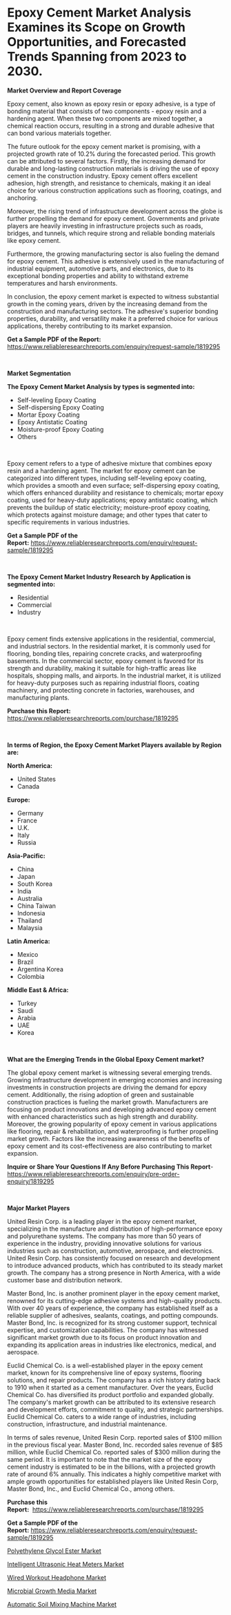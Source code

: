 <p><h1>Epoxy Cement Market Analysis Examines its Scope on Growth Opportunities, and Forecasted Trends Spanning from 2023 to 2030.</h1></p><p><strong>Market Overview and Report Coverage</strong></p>
<p><p>Epoxy cement, also known as epoxy resin or epoxy adhesive, is a type of bonding material that consists of two components - epoxy resin and a hardening agent. When these two components are mixed together, a chemical reaction occurs, resulting in a strong and durable adhesive that can bond various materials together.</p><p>The future outlook for the epoxy cement market is promising, with a projected growth rate of 10.2% during the forecasted period. This growth can be attributed to several factors. Firstly, the increasing demand for durable and long-lasting construction materials is driving the use of epoxy cement in the construction industry. Epoxy cement offers excellent adhesion, high strength, and resistance to chemicals, making it an ideal choice for various construction applications such as flooring, coatings, and anchoring.</p><p>Moreover, the rising trend of infrastructure development across the globe is further propelling the demand for epoxy cement. Governments and private players are heavily investing in infrastructure projects such as roads, bridges, and tunnels, which require strong and reliable bonding materials like epoxy cement.</p><p>Furthermore, the growing manufacturing sector is also fueling the demand for epoxy cement. This adhesive is extensively used in the manufacturing of industrial equipment, automotive parts, and electronics, due to its exceptional bonding properties and ability to withstand extreme temperatures and harsh environments.</p><p>In conclusion, the epoxy cement market is expected to witness substantial growth in the coming years, driven by the increasing demand from the construction and manufacturing sectors. The adhesive's superior bonding properties, durability, and versatility make it a preferred choice for various applications, thereby contributing to its market expansion.</p></p>
<p><strong>Get a Sample PDF of the Report:</strong> <a href="https://www.reliableresearchreports.com/enquiry/request-sample/1819295">https://www.reliableresearchreports.com/enquiry/request-sample/1819295</a></p>
<p>&nbsp;</p>
<p><strong>Market Segmentation</strong></p>
<p><strong>The Epoxy Cement Market Analysis by types is segmented into:</strong></p>
<p><ul><li>Self-leveling Epoxy Coating</li><li>Self-dispersing Epoxy Coating</li><li>Mortar Epoxy Coating</li><li>Epoxy Antistatic Coating</li><li>Moisture-proof Epoxy Coating</li><li>Others</li></ul></p>
<p>&nbsp;</p>
<p><p>Epoxy cement refers to a type of adhesive mixture that combines epoxy resin and a hardening agent. The market for epoxy cement can be categorized into different types, including self-leveling epoxy coating, which provides a smooth and even surface; self-dispersing epoxy coating, which offers enhanced durability and resistance to chemicals; mortar epoxy coating, used for heavy-duty applications; epoxy antistatic coating, which prevents the buildup of static electricity; moisture-proof epoxy coating, which protects against moisture damage; and other types that cater to specific requirements in various industries.</p></p>
<p><strong>Get a Sample PDF of the Report:</strong>&nbsp;<a href="https://www.reliableresearchreports.com/enquiry/request-sample/1819295">https://www.reliableresearchreports.com/enquiry/request-sample/1819295</a></p>
<p>&nbsp;</p>
<p><strong>The Epoxy Cement Market Industry Research by Application is segmented into:</strong></p>
<p><ul><li>Residential</li><li>Commercial</li><li>Industry</li></ul></p>
<p>&nbsp;</p>
<p><p>Epoxy cement finds extensive applications in the residential, commercial, and industrial sectors. In the residential market, it is commonly used for flooring, bonding tiles, repairing concrete cracks, and waterproofing basements. In the commercial sector, epoxy cement is favored for its strength and durability, making it suitable for high-traffic areas like hospitals, shopping malls, and airports. In the industrial market, it is utilized for heavy-duty purposes such as repairing industrial floors, coating machinery, and protecting concrete in factories, warehouses, and manufacturing plants.</p></p>
<p><strong>Purchase this Report:</strong>&nbsp; <a href="https://www.reliableresearchreports.com/purchase/1819295">https://www.reliableresearchreports.com/purchase/1819295</a></p>
<p>&nbsp;</p>
<p><strong>In terms of Region, the Epoxy Cement Market Players available by Region are:</strong></p>
<p>
    <p> <strong> North America: </strong>
        <ul>
            <li>United States</li>
            <li>Canada</li>
        </ul>
        </p> 
    <p> <strong> Europe: </strong>
        <ul>
            <li>Germany</li>
            <li>France</li>
            <li>U.K.</li>
            <li>Italy</li>
            <li>Russia</li>
        </ul>
        </p> 
    <p> <strong> Asia-Pacific: </strong>
        <ul>
            <li>China</li>
            <li>Japan</li>
            <li>South Korea</li>
            <li>India</li>
            <li>Australia</li>
            <li>China Taiwan</li>
            <li>Indonesia</li>
            <li>Thailand</li>
            <li>Malaysia</li>
        </ul>
        </p> 
    <p> <strong> Latin America: </strong>
        <ul>
            <li>Mexico</li>
            <li>Brazil</li>
            <li>Argentina Korea</li>
            <li>Colombia</li>
        </ul>
        </p> 
    <p> <strong> Middle East & Africa: </strong>
        <ul>
            <li>Turkey</li>
            <li>Saudi</li>
            <li>Arabia</li>
            <li>UAE</li>
            <li>Korea</li>
        </ul>
    </p>
    </p>
<p>&nbsp;</p>
<p><strong>What are the Emerging Trends in the Global Epoxy Cement market?</strong></p>
<p><p>The global epoxy cement market is witnessing several emerging trends. Growing infrastructure development in emerging economies and increasing investments in construction projects are driving the demand for epoxy cement. Additionally, the rising adoption of green and sustainable construction practices is fueling the market growth. Manufacturers are focusing on product innovations and developing advanced epoxy cement with enhanced characteristics such as high strength and durability. Moreover, the growing popularity of epoxy cement in various applications like flooring, repair & rehabilitation, and waterproofing is further propelling market growth. Factors like the increasing awareness of the benefits of epoxy cement and its cost-effectiveness are also contributing to market expansion.</p></p>
<p><strong>Inquire or Share Your Questions If Any Before Purchasing This Report</strong>- <a href="https://www.reliableresearchreports.com/enquiry/pre-order-enquiry/1819295">https://www.reliableresearchreports.com/enquiry/pre-order-enquiry/1819295</a></p>
<p>&nbsp;</p>
<p><strong>Major Market Players</strong></p>
<p><p>United Resin Corp. is a leading player in the epoxy cement market, specializing in the manufacture and distribution of high-performance epoxy and polyurethane systems. The company has more than 50 years of experience in the industry, providing innovative solutions for various industries such as construction, automotive, aerospace, and electronics. United Resin Corp. has consistently focused on research and development to introduce advanced products, which has contributed to its steady market growth. The company has a strong presence in North America, with a wide customer base and distribution network.</p><p>Master Bond, Inc. is another prominent player in the epoxy cement market, renowned for its cutting-edge adhesive systems and high-quality products. With over 40 years of experience, the company has established itself as a reliable supplier of adhesives, sealants, coatings, and potting compounds. Master Bond, Inc. is recognized for its strong customer support, technical expertise, and customization capabilities. The company has witnessed significant market growth due to its focus on product innovation and expanding its application areas in industries like electronics, medical, and aerospace. </p><p>Euclid Chemical Co. is a well-established player in the epoxy cement market, known for its comprehensive line of epoxy systems, flooring solutions, and repair products. The company has a rich history dating back to 1910 when it started as a cement manufacturer. Over the years, Euclid Chemical Co. has diversified its product portfolio and expanded globally. The company's market growth can be attributed to its extensive research and development efforts, commitment to quality, and strategic partnerships. Euclid Chemical Co. caters to a wide range of industries, including construction, infrastructure, and industrial maintenance.</p><p>In terms of sales revenue, United Resin Corp. reported sales of $100 million in the previous fiscal year. Master Bond, Inc. recorded sales revenue of $85 million, while Euclid Chemical Co. reported sales of $300 million during the same period. It is important to note that the market size of the epoxy cement industry is estimated to be in the billions, with a projected growth rate of around 6% annually. This indicates a highly competitive market with ample growth opportunities for established players like United Resin Corp, Master Bond, Inc., and Euclid Chemical Co., among others.</p></p>
<p><strong>Purchase this Report:</strong>&nbsp;&nbsp;<a href="https://www.reliableresearchreports.com/purchase/1819295">https://www.reliableresearchreports.com/purchase/1819295</a></p>
<p></p>
<p><strong>Get a Sample PDF of the Report:</strong>&nbsp;<a href="https://www.reliableresearchreports.com/enquiry/request-sample/1819295">https://www.reliableresearchreports.com/enquiry/request-sample/1819295</a></p>
<p><p><a href="https://github.com/WillieWoodard/Market-Research-Report-List-2/blob/main/polyethylene-glycol-ester-market.md">Polyethylene Glycol Ester Market</a></p><p><a href="https://medium.com/@elyssablick/intelligent-ultrasonic-heat-meters-market-research-report-its-history-and-forecast-2023-to-2030-95ef6f4b4cbd">Intelligent Ultrasonic Heat Meters Market</a></p><p><a href="https://medium.com/@cullenblick/wired-workout-headphone-market-analysis-its-cagr-market-segmentation-and-global-industry-overview-ddc558077355">Wired Workout Headphone Market</a></p><p><a href="https://github.com/PeterParrish5/Market-Research-Report-List-2/blob/main/microbial-growth-media-market.md">Microbial Growth Media Market</a></p><p><a href="https://medium.com/@skylargrant2023/analyzing-automatic-soil-mixing-machine-market-global-industry-perspective-and-forecast-2023-to-90665544afbc">Automatic Soil Mixing Machine Market</a></p></p>